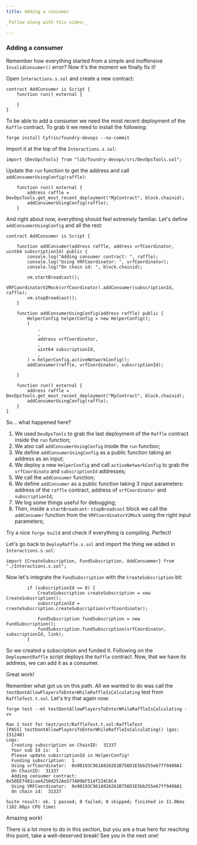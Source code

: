 ```yaml
---
title: Adding a consumer

_Follow along with this video:_

---
```


### Adding a consumer

Remember how everything started from a simple and inoffensive `InvalidConsumer()` error? Now it's the moment we finally fix it!

Open `Interactions.s.sol` and create a new contract:

```solidity
contract AddConsumer is Script {
    function run() external {

    }
}
```

To be able to add a consumer we need the most recent deployment of the `Raffle` contract. To grab it we need to install the following:

`forge install Cyfrin/foundry-devops --no-commit`

Import it at the top of the `Interactions.s.sol`:

`import {DevOpsTools} from "lib/foundry-devops/src/DevOpsTools.sol";`

Update the `run` function to get the address and call `addConsumerUsingConfig(raffle)`:

```solidity
    function run() external {
        address raffle = DevOpsTools.get_most_recent_deployment("MyContract", block.chainid);
        addConsumerUsingConfig(raffle);
    }
```

And right about now, everything should feel extremely familiar. Let's define `addConsumerUsingConfig` and all the rest:

```solidity
contract AddConsumer is Script {

    function addConsumer(address raffle, address vrfCoordinator, uint64 subscriptionId) public {
        console.log("Adding consumer contract: ", raffle);
        console.log("Using VRFCoordinator: ", vrfCoordinator);
        console.log("On chain id: ", block.chainid);

        vm.startBroadcast();
        VRFCoordinatorV2Mock(vrfCoordinator).addConsumer(subscriptionId, raffle);
        vm.stopBroadcast();
    }

    function addConsumerUsingConfig(address raffle) public {
        HelperConfig helperConfig = new HelperConfig();
        (
            ,
            ,
            address vrfCoordinator,
            ,
            uint64 subscriptionId,
            ,
        ) = helperConfig.activeNetworkConfig();
        addConsumer(raffle, vrfCoordinator, subscriptionId);

    }

    function run() external {
        address raffle = DevOpsTools.get_most_recent_deployment("MyContract", block.chainid);
        addConsumerUsingConfig(raffle);
    }
}
```

So... what happened here?

1. We used `DevOpsTools` to grab the last deployment of the `Raffle` contract inside the `run` function;
2. We also call `addConsumerUsingConfig` inside the `run` function;
3. We define `addConsumerUsingConfig` as a public function taking an address as an input;
4. We deploy a new `HelperConfig` and call `activeNetworkConfig` to grab the `vrfCoordinato` and `subscriptionId` addresses;
5. We call the `addConsumer` function;
6. We define `addConsumer` as a public function taking 3 input parameters: address of the `raffle` contract, address of `vrfCoordinator` and `subscriptionId`;
7. We log some things useful for debugging;
8. Then, inside a `startBroadcast`- `stopBroadcast` block we call the `addConsumer` function from the `VRFCoordinatorV2Mock` using the right input parameters;

Try a nice `forge build` and check if everything is compiling. Perfect!

Let's go back to `DeployRaffle.s.sol` and import the thing we added in `Interactions.s.sol`:

`import {CreateSubscription, FundSubscription, AddConsummer} from "./Interactions.s.sol";`

Now let's integrate the `FundSubscription` with the `CreateSubscription` bit:

```solidity
        if (subscriptionId == 0) {
            CreateSubscription createSubscription = new CreateSubscription();
            subscriptionId = createSubscription.createSubscription(vrfCoordinator);

            FundSubscription fundSubscription = new FundSubscription();
            fundSubscription.fundSubscription(vrfCoordinator, subscriptionId, link);
        }
```

So we created a subscription and funded it. Following on the `DeploymentRaffle` script deploys the `Raffle` contract. Now, that we have its address, we can add it as a consumer.

Great work!

Remember what got us on this path. All we wanted to do was call the `testDontAllowPlayersToEnterWhileRaffleIsCalculating` test from `RaffleTest.t.sol`. Let's try that again now:

`forge test --mt testDontAllowPlayersToEnterWhileRaffleIsCalculating -vv`

```
Ran 1 test for test/unit/RaffleTest.t.sol:RaffleTest
[PASS] testDontAllowPlayersToEnterWhileRaffleIsCalculating() (gas: 151240)
Logs:
  Creating subscription on ChainID:  31337
  Your sub Id is:  1
  Please update subscriptionId in HelperConfig!
  Funding subscription:  1
  Using vrfCoordinator:  0x90193C961A926261B756D1E5bb255e67ff9498A1
  On ChainID:  31337
  Adding consumer contract:  0x50EEf481cae4250d252Ae577A09bF514f224C6C4
  Using VRFCoordinator:  0x90193C961A926261B756D1E5bb255e67ff9498A1
  On chain id:  31337

Suite result: ok. 1 passed; 0 failed; 0 skipped; finished in 11.06ms (102.80µs CPU time)
```

Amazing work!

There is a lot more to do in this section, but you are a true hero for reaching this point, take a well-deserved break! See you in the next one!
